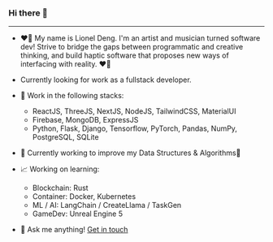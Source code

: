 ### Hi there 👋
---
+ ❤️‍🔥 My name is Lionel Deng. I'm an artist and musician turned software dev! Strive to bridge the gaps between programmatic and creative thinking, and build haptic software that proposes new ways of interfacing with reality. ❤️‍🔥
+ Currently looking for work as a fullstack developer.

+ 🦾 Work in the following stacks:
  + ReactJS, ThreeJS, NextJS, NodeJS, TailwindCSS, MaterialUI
  + Firebase, MongoDB, ExpressJS
  + Python, Flask, Django, Tensorflow, PyTorch, Pandas, NumPy, PostgreSQL, SQLite
    
+ 🌱 Currently working to improve my Data Structures & Algorithms🌻

+ 📈 Working on learning:
  + Blockchain: Rust
  + Container: Docker, Kubernetes
  + ML / AI: LangChain / CreateLlama / TaskGen
  + GameDev: Unreal Engine 5

+ 💭 Ask me anything! [Get in touch](https://linktr.ee/lionel.deng)
<!--
**magnumdatura/magnumdatura** is a ✨ _special_ ✨ repository because its `README.md` (this file) appears on your GitHub profile.

Here are some ideas to get you started:

- 🔭 I’m currently working on ...
- 🌱 I’m currently learning ...
- 👯 I’m looking to collaborate on ...
- 🤔 I’m looking for help with ...
- 💬 Ask me about ...
- 📫 How to reach me: ...
- 😄 Pronouns: ...
- ⚡ Fun fact: ...
-->
